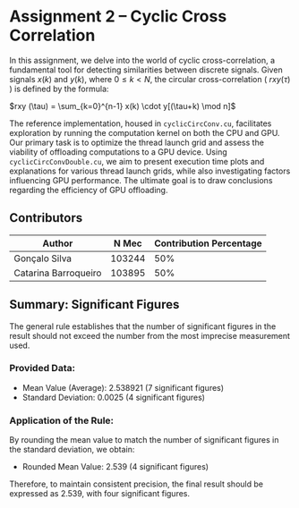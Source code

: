 # Assignment 2 – Cyclic Cross Correlation

In this assignment, we delve into the world of cyclic cross-correlation, a fundamental tool for detecting similarities between discrete signals. Given signals $x(k)$
and  $y(k)$, where $0 \leq k < N$, the circular cross-correlation ( $rxy (\tau)$ ) is defined by the formula:

$rxy (\tau) = \sum_{k=0}^{n-1} x(k) \cdot y[(\tau+k) \mod n]$

The reference implementation, housed in `cyclicCircConv.cu`, facilitates exploration by running the computation kernel on both the CPU and GPU. Our primary task is to optimize the thread launch grid and assess the viability of offloading computations to a GPU device. Using `cyclicCircConvDouble.cu`, we aim to present execution time plots and explanations for various thread launch grids, while also investigating factors influencing GPU performance. The ultimate goal is to draw conclusions regarding the efficiency of GPU offloading.

## Contributors

| Author                  | N Mec | Contribution Percentage |
|-------------------------|------------|-------------------------|
| Gonçalo Silva         | 103244      | 50%                     |
| Catarina Barroqueiro    | 103895     | 50%                     |




## Summary: Significant Figures

The general rule establishes that the number of significant figures in the result should not exceed the number from the most imprecise measurement used.

### Provided Data:
- Mean Value (Average): 2.538921 (7 significant figures)
- Standard Deviation: 0.0025 (4 significant figures)

### Application of the Rule:
By rounding the mean value to match the number of significant figures in the standard deviation, we obtain:
- Rounded Mean Value: 2.539 (4 significant figures)

Therefore, to maintain consistent precision, the final result should be expressed as 2.539, with four significant figures.
